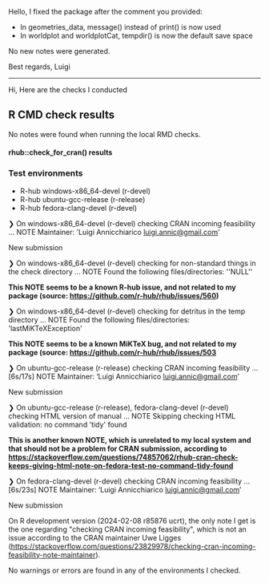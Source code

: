 Hello, I fixed the package after the comment you provided:

- In geometries_data, message() instead of print() is now used
- In worldplot and worldplotCat, tempdir() is now the default save space

No new notes were generated.

Best regards,
Luigi

---

Hi,
Here are the checks I conducted

## R CMD check results

No notes were found when running the local RMD checks.

#### rhub::check_for_cran() results

### Test environments
- R-hub windows-x86_64-devel (r-devel)
- R-hub ubuntu-gcc-release (r-release)
- R-hub fedora-clang-devel (r-devel)

❯ On windows-x86_64-devel (r-devel)
  checking CRAN incoming feasibility ... NOTE
  Maintainer: 'Luigi Annicchiarico <luigi.annic@gmail.com>'
  
  New submission

❯ On windows-x86_64-devel (r-devel)
  checking for non-standard things in the check directory ... NOTE
  Found the following files/directories:
    ''NULL''
    
  **This NOTE seems to be a known R-hub issue, and not related to my package (source: https://github.com/r-hub/rhub/issues/560)**  
    
❯ On windows-x86_64-devel (r-devel)
  checking for detritus in the temp directory ... NOTE
  Found the following files/directories:
    'lastMiKTeXException'
    
   **This NOTE seems to be a known MiKTeX bug, and not related to my package (source: https://github.com/r-hub/rhub/issues/503**  

❯ On ubuntu-gcc-release (r-release)
  checking CRAN incoming feasibility ... [6s/17s] NOTE
  Maintainer: ‘Luigi Annicchiarico <luigi.annic@gmail.com>’
  
  New submission

❯ On ubuntu-gcc-release (r-release), fedora-clang-devel (r-devel)
  checking HTML version of manual ... NOTE
  Skipping checking HTML validation: no command 'tidy' found
  
  **This is another known NOTE, which is unrelated to my local system and that should not be a problem for CRAN submission, according to https://stackoverflow.com/questions/74857062/rhub-cran-check-keeps-giving-html-note-on-fedora-test-no-command-tidy-found**

❯ On fedora-clang-devel (r-devel)
  checking CRAN incoming feasibility ... [6s/23s] NOTE
  Maintainer: ‘Luigi Annicchiarico <luigi.annic@gmail.com>’
  
  New submission
  


On R development version (2024-02-08 r85876 ucrt), the only note I get is the one regarding
"checking CRAN incoming feasibility", which is not an issue according to the CRAN maintainer Uwe Ligges (https://stackoverflow.com/questions/23829978/checking-cran-incoming-feasibility-note-maintainer).

No warnings or errors are found in any of the environments I checked.
